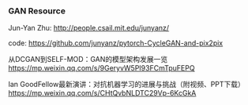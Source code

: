 <h3>GAN Resource </h3>
			
Jun-Yan Zhu: 
http://people.csail.mit.edu/junyanz/ 

code:
https://github.com/junyanz/pytorch-CycleGAN-and-pix2pix 

从DCGAN到SELF-MOD：GAN的模型架构发展一览
https://mp.weixin.qq.com/s/9GeryvW5PI93FCmTpuFEPQ

Ian GoodFellow最新演讲：对抗机器学习的进展与挑战（附视频、PPT下载）
https://mp.weixin.qq.com/s/CHtQvbNLDTC29Vp-6KcGkA
